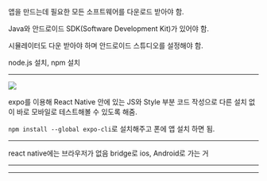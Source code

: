앱을 만드는데 필요한 모든 소프트웨어를 다운로드 받아야 함.

Java와 안드로이드 SDK(Software Development Kit)가 있어야 함.

시뮬레이터도 다운 받아야 하며 안드로이드 스튜디오를 설정해야 함.

node.js 설치, npm 설치

---

![](C:\Users\cheecrma\AppData\Roaming\marktext\images\2022-09-13-22-22-42-image.png)

expo를 이용해 React Native 안에 있는 JS와 Style 부분 코드 작성으로 다른 설치 없이 바로 모바일로 테스트해볼 수 있도록 해줌.

`npm install --global expo-cli`로 설치해주고 폰에 앱 설치 하면 됨.

---

react native에는 브라우저가 없음 bridge로 ios, Android로 가는 거

---

---


